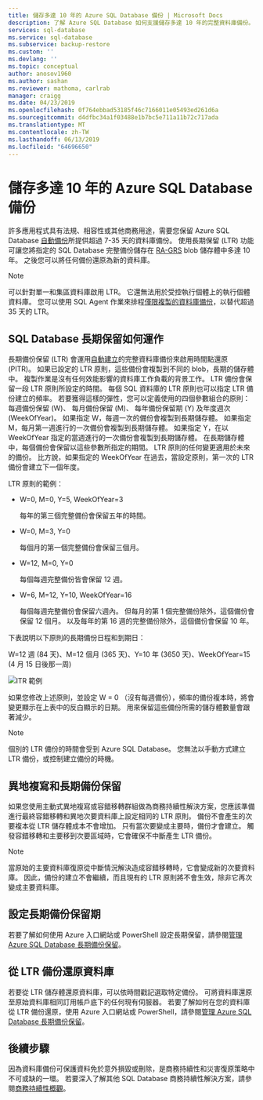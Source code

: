 ```yaml
---
title: 儲存多達 10 年的 Azure SQL Database 備份 | Microsoft Docs
description: 了解 Azure SQL Database 如何支援儲存多達 10 年的完整資料庫備份。
services: sql-database
ms.service: sql-database
ms.subservice: backup-restore
ms.custom: ''
ms.devlang: ''
ms.topic: conceptual
author: anosov1960
ms.author: sashan
ms.reviewer: mathoma, carlrab
manager: craigg
ms.date: 04/23/2019
ms.openlocfilehash: 0f764ebbad53185f46c7166011e05493ed261d6a
ms.sourcegitcommit: d4dfbc34a1f03488e1b7bc5e711a11b72c717ada
ms.translationtype: MT
ms.contentlocale: zh-TW
ms.lasthandoff: 06/13/2019
ms.locfileid: "64696650"
---
```

# <a name="store-azure-sql-database-backups-for-up-to-10-years"></a>儲存多達 10 年的 Azure SQL Database 備份

許多應用程式具有法規、相容性或其他商務用途，需要您保留 Azure SQL Database [自動備份](sql-database-automated-backups.md)所提供超過 7-35 天的資料庫備份。 使用長期保留 (LTR) 功能可讓您將指定的 SQL Database 完整備份儲存在 [RA-GRS](../storage/common/storage-redundancy-grs.md#read-access-geo-redundant-storage) blob 儲存體中多達 10 年。 之後您可以將任何備份還原為新的資料庫。

> [!NOTE]
> 可以針對單一和集區資料庫啟用 LTR。 它還無法用於受控執行個體上的執行個體資料庫。 您可以使用 SQL Agent 作業來排程[僅限複製的資料庫備份](https://docs.microsoft.com/sql/relational-databases/backup-restore/copy-only-backups-sql-server)，以替代超過 35 天的 LTR。
> 

## <a name="how-sql-database-long-term-retention-works"></a>SQL Database 長期保留如何運作

長期備份保留 (LTR) 會運用[自動建立](sql-database-automated-backups.md)的完整資料庫備份來啟用時間點還原 (PITR)。 如果已設定的 LTR 原則，這些備份會複製到不同的 blob，長期的儲存體中。 複製作業是沒有任何效能影響的資料庫工作負載的背景工作。 LTR 備份會保留一段 LTR 原則所設定的時間。 每個 SQL 資料庫的 LTR 原則也可以指定 LTR 備份建立的頻率。 若要獲得這樣的彈性，您可以定義使用的四個參數組合的原則： 每週備份保留 (W)、 每月備份保留 (M)、 每年備份保留期 (Y) 及年度週次 (WeekOfYear)。 如果指定 W，每週一次的備份會複製到長期儲存體。 如果指定 M，每月第一週進行的一次備份會複製到長期儲存體。 如果指定 Y，在以 WeekOfYear 指定的當週進行的一次備份會複製到長期儲存體。 在長期儲存體中，每個備份會保留以這些參數所指定的期間。 LTR 原則的任何變更適用於未來的備份。 比方說，如果指定的 WeekOfYear 在過去，當設定原則，第一次的 LTR 備份會建立下一個年度。 

LTR 原則的範例：

-  W=0, M=0, Y=5, WeekOfYear=3

   每年的第三個完整備份會保留五年的時間。
   
- W=0, M=3, Y=0

   每個月的第一個完整備份會保留三個月。

- W=12, M=0, Y=0

   每個每週完整備份皆會保留 12 週。

- W=6, M=12, Y=10, WeekOfYear=16

   每個每週完整備份會保留六週內。 但每月的第 1 個完整備份除外，這個備份會保留 12 個月。 以及每年的第 16 週的完整備份除外，這個備份會保留 10 年。 

下表說明以下原則的長期備份日程和到期日：

W=12 週 (84 天)、M=12 個月 (365 天)、Y=10 年 (3650 天)、WeekOfYear=15 (4 月 15 日後那一周)

   ![ITR 範例](./media/sql-database-long-term-retention/ltr-example.png)



如果您修改上述原則，並設定 W = 0 （沒有每週備份），頻率的備份複本時，將會變更顯示在上表中的反白顯示的日期。 用來保留這些備份所需的儲存體數量會跟著減少。 

> [!NOTE]
> 個別的 LTR 備份的時間會受到 Azure SQL Database。 您無法以手動方式建立 LTR 備份，或控制建立備份的時機。
> 

## <a name="geo-replication-and-long-term-backup-retention"></a>異地複寫和長期備份保留

如果您使用主動式異地複寫或容錯移轉群組做為商務持續性解決方案，您應該準備進行最終容錯移轉和異地次要資料庫上設定相同的 LTR 原則。 備份不會產生的次要複本從 LTR 儲存體成本不會增加。 只有當次要變成主要時，備份才會建立。 觸發容錯移轉和主要移到次要區域時，它會確保不中斷產生 LTR 備份。 

> [!NOTE]
> 當原始的主要資料庫復原從中斷情況解決造成容錯移轉時，它會變成新的次要資料庫。 因此，備份的建立不會繼續，而且現有的 LTR 原則將不會生效，除非它再次變成主要資料庫。 

## <a name="configure-long-term-backup-retention"></a>設定長期備份保留期

若要了解如何使用 Azure 入口網站或 PowerShell 設定長期保留，請參閱[管理 Azure SQL Database 長期備份保留](sql-database-long-term-backup-retention-configure.md)。

## <a name="restore-database-from-ltr-backup"></a>從 LTR 備份還原資料庫

若要從 LTR 儲存體還原資料庫，可以依時間戳記選取特定備份。 可將資料庫還原至原始資料庫相同訂用帳戶底下的任何現有伺服器。 若要了解如何在您的資料庫從 LTR 備份還原，使用 Azure 入口網站或 PowerShell，請參閱[管理 Azure SQL Database 長期備份保留](sql-database-long-term-backup-retention-configure.md)。

## <a name="next-steps"></a>後續步驟

因為資料庫備份可保護資料免於意外損毀或刪除，是商務持續性和災害復原策略中不可或缺的一環。 若要深入了解其他 SQL Database 商務持續性解決方案，請參閱[商務持續性概觀](sql-database-business-continuity.md)。
